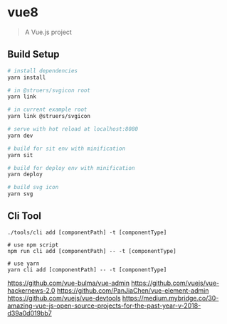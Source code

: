 # vue8

> A Vue.js project

## Build Setup

```bash
# install dependencies
yarn install

# in @struers/svgicon root
yarn link

# in current example root
yarn link @struers/svgicon

# serve with hot reload at localhost:8080
yarn dev

# build for sit env with minification
yarn sit

# build for deploy env with minification
yarn deploy

# build svg icon
yarn svg
```

## Cli Tool

```
./tools/cli add [componentPath] -t [componentType]

# use npm script
npm run cli add [componentPath] -- -t [componentType]

# use yarn
yarn cli add [componentPath] -- -t [componentType]
```

https://github.com/vue-bulma/vue-admin
https://github.com/vuejs/vue-hackernews-2.0
https://github.com/PanJiaChen/vue-element-admin
https://github.com/vuejs/vue-devtools
https://medium.mybridge.co/30-amazing-vue-js-open-source-projects-for-the-past-year-v-2018-d39a0d019bb7
